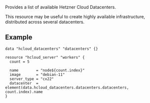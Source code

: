 Provides a list of available Hetzner Cloud Datacenters.

This resource may be useful to create highly available infrastructure, distributed across several datacenters.

## Example

```hcl
data "hcloud_datacenters" "datacenters" {}

resource "hcloud_server" "workers" {
  count = 5

  name        = "node${count.index}"
  image       = "debian-11"
  server_type = "cx22"
  datacenter  = element(data.hcloud_datacenters.datacenters.datacenters, count.index).name
}
```
